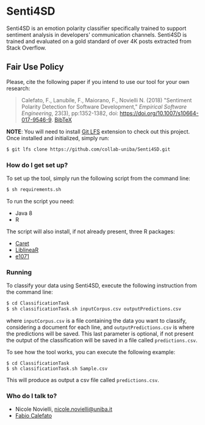 # Senti4SD

Senti4SD is an emotion polarity classifier specifically trained to support sentiment analysis in developers' communication channels. 
Senti4SD is trained and evaluated on a gold standard of over 4K posts extracted from Stack Overflow. 

## Fair Use Policy
Please, cite the following paper if you intend to use our tool for your own research:
> Calefato, F., Lanubile, F., Maiorano, F., Novielli N. (2018) "Sentiment Polarity Detection for Software Development," _Empirical Software Engineering_, 23(3), pp:1352-1382, doi: https://doi.org/10.1007/s10664-017-9546-9. [BibTeX](https://scholar.googleusercontent.com/scholar.bib?q=info:2Vtb0Wmx7hEJ:scholar.google.com/&output=citation&scisig=AAGBfm0AAAAAW9gCvJzwrHV1MKhoxzqLaJZA8lPDFxgx&scisf=4&ct=citation&cd=-1&hl=en)

**NOTE**: You will need to install [Git LFS](https://git-lfs.github.com) extension to check out this project. Once installed and initialized, simply run:

```bash
$ git lfs clone https://github.com/collab-uniba/Senti4SD.git
```

### How do I get set up? ###
To set up the tool, simply run the following script from the command line:
```bash
$ sh requirements.sh
```
To run the script you need:

* Java 8
* R

The script will also install, if not already present, three R packages:

* [Caret](https://cran.r-project.org/package=caret)
* [LiblineaR](https://cran.r-project.org/package=LiblineaR)
* [e1071](https://cran.r-project.org/package=e1071)

### Running ###
To classify your data using Senti4SD, execute the following instruction from the command line:

```bash
$ cd ClassificationTask
$ sh classificationTask.sh inputCorpus.csv outputPredictions.csv

```
where `inputCorpus.csv` is a file containing the data you want to classify, considering a document for each line, and `outputPredictions.csv` is where the predictions will be saved. This last parameter is optional, if not present the output of the classification will be saved in a file called `predictions.csv`.

To see how the tool works, you can execute the following example:
```
$ cd ClassificationTask
$ sh classificationTask.sh Sample.csv
```

This will produce as output a csv file called `predictions.csv`.

### Who do I talk to? ###

* Nicole Novielli, nicole.novielli@uniba.it
* [Fabio Calefato](https://github.com/bateman)
